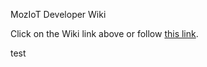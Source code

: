 MozIoT Developer Wiki

Click on the Wiki link above or follow [this link](https://github.com/moziot/wiki/wiki).

test
